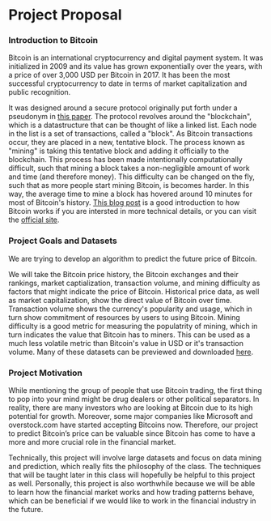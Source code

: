 # Project Proposal

### Introduction to Bitcoin

Bitcoin is an international cryptocurrency and digital payment system. It was initialized in 2009 and its value has grown exponentially over the years, with a price of over 3,000 USD per Bitcoin in 2017. It has been the most successful cryptocurrency to date in terms of market capitalization and public recognition.

It was designed around a secure protocol originally put forth under a pseudonym in [this paper](https://Bitcoin.org/en/bitcoin-paper). The protocol revolves around the "blockchain", which is a datastructure that can be thought of like a linked list. Each node in the list is a set of transactions, called a "block". As Bitcoin transactions occur, they are placed in a new, tentative block. The process known as "mining" is taking this tentative block and adding it officially to the blockchain. This process has been made intentionally computationally difficult, such that mining a block takes a non-negligible amount of work and time (and therefore money). This difficulty can be changed on the fly, such that as more people start mining Bitcoin, is becomes harder. In this way, the average time to mine a block has hovered around 10 minutes for most of Bitcoin's history. [This blog post](http://journalclub.deciphernow.com/main/2017/08/07/bitcoin.html) is a good introduction to how Bitcoin works if you are intersted in more technical details, or you can visit the [official site](https://bitcoin.org/en/how-it-works).

### Project Goals and Datasets
We are trying to develop an algorithm to predict the future price of Bitcoin.

We will take the Bitcoin price history, the Bitcoin exchanges and their rankings, market captialization, transaction volume, and mining difficulty as factors that might indicate the price of Bitcoin. Historical price data, as well as market capitalization, show the direct value of Bitcoin over time. Transaction volume shows the currency's popularity and usage, which in turn show commitment of resources by users to using Bitcoin. Mining difficulty is a good metric for measuring the populatrity of mining, which in turn indicates the value that Bitcoin has to miners. This can be used as a much less volatile metric than Bitcoin's value in USD or it's transaction volume. Many of these datasets can be previewed and downloaded [here](http://data.bitcoinity.org/markets/price/all/USD?c=e&t=l).

### Project Motivation
While mentioning the group of people that use Bitcoin trading, the first thing to pop into your mind might be drug dealers or other political separators. In reality, there are many investors who are looking at Bitcoin due to its high potential for growth. Moreover, some major companies like Microsoft and overstock.com have started accepting Bitcoins now. Therefore, our project to predict Bitcoin’s price can be valuable since Bitcoin has come to have a more and more crucial role in the financial market. 

Technically, this project will involve large datasets and focus on data mining and prediction, which really fits the philosophy of the class. The techniques that will be taught later in this class will hopefully be helpful to this project as well. Personally, this project is also worthwhile because we will be able to learn how the financial market works and how trading patterns behave, which can be beneficial if we would like to work in the financial industry in the future.
